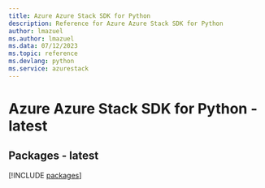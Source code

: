 ```yaml
---
title: Azure Azure Stack SDK for Python
description: Reference for Azure Azure Stack SDK for Python
author: lmazuel
ms.author: lmazuel
ms.data: 07/12/2023
ms.topic: reference
ms.devlang: python
ms.service: azurestack
---
```

# Azure Azure Stack SDK for Python - latest
## Packages - latest
[!INCLUDE [packages](azure-stack-index.md)]